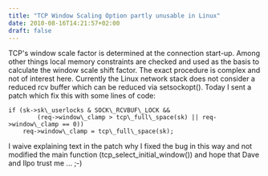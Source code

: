 ```yaml
---
title: "TCP Window Scaling Option partly unusable in Linux"
date: 2010-08-16T14:21:57+02:00
draft: false
---
```


TCP's window scale factor is determined at the connection start-up. Among other
things local memory constraints are checked and used as the basis to calculate
the window scale shift factor. The exact procedure is complex and not of interest
here. Currently the Linux network stack does not consider a reduced rcv buffer
which can be reduced via setsockopt(). Today I sent a patch which fix this
with some lines of code:



```
if (sk->sk\_userlocks & SOCK\_RCVBUF\_LOCK &&
        (req->window\_clamp > tcp\_full\_space(sk) || req->window\_clamp == 0))
    req->window\_clamp = tcp\_full\_space(sk);

```

I waive explaining text in the patch why I fixed the bug in this way and not
modified the main function (tcp\_select\_initial\_window()) and hope that Dave
and Ilpo trust me ... ;-)


